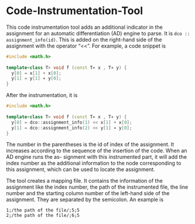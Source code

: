 # Code-Instrumentation-Tool

This code instrumentation tool adds an additional indicator in the assignment for an automatic differentiation (AD) engine to parse. It is `dco :: assignment_info(id)`. This is added on the right-hand side of the assignment with the operator “<<”. For example, a code snippet is

```c++
#include <math.h>
  
template<class T> void f (const T∗ x , T∗ y) {
  y[0] = x[1] + x[0];
  y[1] = y[1] ∗ y[0];
}
```

After the instrumentation, it is

```c++
#include <math.h>
  
template<class T> void f (const T∗ x , T∗ y) {
  y[0] = dco::assignment_info(1) << x[1] + x[0];
  y[1] = dco::assignment_info(2) << y[1] ∗ y[0];
}
```

The number in the parentheses is the id of index of the assignment. It increases according to the sequence of the insertion of the code. When an AD engine runs the as- signment with this instrumented part, it will add the index number as the additional
information to the node corresponding to this assignment, which can be used to locate the assignment.

The tool creates a mapping file. It contains the information of the assignment like the index number, the path of the instrumented file, the line number and the starting column number of the left-hand side of the assignment. They are separated by the semicolon. An example is

```
1;/the path of the file/;5;5
2;/the path of the file/;6;5
```
